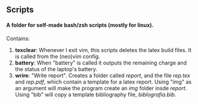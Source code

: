 ## Scripts
#### A folder for self-made bash/zsh scripts (mostly for linux).
Contains:
1. **texclear**: Whenever I exit vim, this scripts deletes the latex build files. It is called from the (neo)vim config.
2. **battery**: When "battery" is called it outputs the remaining charge and the status of the laptop's battery.
3. **wrire**: "Write report". Creates a folder called *report*, and the file *rep.tex* and *rep.pdf*, which contain a template for a latex report. Using "img" as an argument will make the program create an *img* folder insde *report*. Using "bib" will copy a template bibliography file, *biblografia.bib*.
